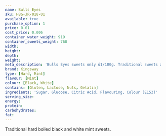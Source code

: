 ```yaml
---
name: Bulls Eyes
sku: HBG-JR-018-01
available: true
purchase_option: 1
price: 0.01
cost_price: 0.006
container_water_weight: 919
container_sweets_weight: 760
width: 
height: 
depth: 
weight: 
meta_description: 'Bulls Eyes sweets only ú1/100g. Traditional sweets and more at Humbugs Confectionery Store. Specialists in satisfying your sweet tooth!'
brand: Kingsway
type: [Hard, Mint]
flavour: [Mint]
colour: [Black, White]
contains: [Gluten, Lactose, Nuts, Gelatin]
ingredients: 'Sugar, Glucose, Citric Acid, Flavouring, Colour (E153)'
serving_size: 
energy: 
protein: 
carbohydrates: 
fat: 
---
```

Traditional hard boiled black and white mint sweets.